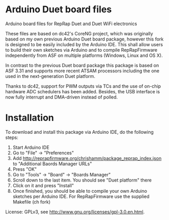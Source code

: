 # Arduino Duet board files
Arduino board files for RepRap Duet and Duet WiFi electronics

These files are based on dc42's CoreNG project, which was originally based on my own previous Arduino Duet board package, however this fork is designed to be easily included by the Arduino IDE. This shall allow users to build their own sketches via Arduino and to compile RepRapFirmware independently from ASF on multiple platforms (Windows, Linux and OS X).

In contrast to the previous Duet board package this package is based on ASF 3.31 and supports more recent ATSAM processors including the one used in the next-generation Duet platform.

Thanks to dc42, support for PWM outputs via TCs and the use of on-chip hardware ADC schedulers has been added. Besides, the USB interface is now fully interrupt and DMA-driven instead of polled.

# Installation

To download and install this package via Arduino IDE, do the following steps:

1) Start Arduino IDE
2) Go to "File" -> "Preferences"
3) Add http://reprapfirmware.org/chrishamm/package_reprap_index.json to "Additional Baords Manager URLs"
4) Press "OK"
5) Go to "Tools" -> "Board" -> "Boards Manager"
6) Scroll down to the last item. You should see "Duet platform" there
7) Click on it and press "Install"
8) Once finished, you should be able to compile your own Arduino sketches per Arduino IDE. For RepRapFirmware use the supplied Makefile (ch fork)

License: GPLv3, see http://www.gnu.org/licenses/gpl-3.0.en.html.
